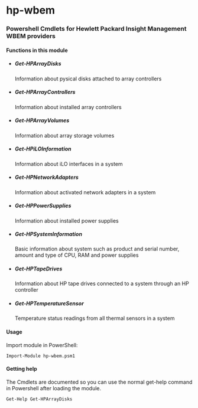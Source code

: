 # hp-wbem
### Powershell Cmdlets for Hewlett Packard Insight Management WBEM providers

#### Functions in this module
* ##### Get-HPArrayDisks

  Information about pysical disks attached to array controllers
  
* ##### Get-HPArrayControllers

  Information about installed array controllers
  
* ##### Get-HPArrayVolumes

  Information about array storage volumes

* ##### Get-HPiLOInformation

  Information about iLO interfaces in a system

* ##### Get-HPNetworkAdapters

  Information about activated network adapters in a system

* ##### Get-HPPowerSupplies

  Information about installed power supplies

* ##### Get-HPSystemInformation

  Basic information about system such as product and serial number, amount and type of  CPU, RAM and power supplies

* ##### Get-HPTapeDrives

  Information about HP tape drives connected to a system through an HP controller
  
* ##### Get-HPTemperatureSensor

  Temperature status readings from all thermal sensors in a system

#### Usage
Import module in PowerShell:

`Import-Module hp-wbem.psm1`

#### Getting help
The Cmdlets are documented so you can use the normal get-help command in Powershell after loading the module.

`Get-Help Get-HPArrayDisks`
